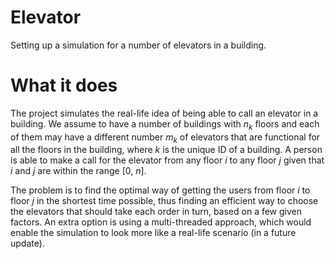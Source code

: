 # Elevator
Setting up a simulation for a number of elevators in a building.

# What it does
The project simulates the real-life idea of being able to call an elevator in a building. We assume to have a number of buildings with _n<sub>k</sub>_ floors and each of them may have a different number _m<sub>k</sub>_ of elevators that are functional for all the floors in the building, where _k_ is the unique ID of a building. A person is able to make a call for the elevator from any floor _i_ to any floor _j_ given that _i_ and _j_ are within the range [0, _n_]. 

The problem is to find the optimal way of getting the users from floor _i_ to floor _j_ in the shortest time possible, thus finding an efficient way to choose the elevators that should take each order in turn, based on a few given factors. An extra option is using a multi-threaded approach, which would enable the simulation to look more like a real-life scenario (in a future update).